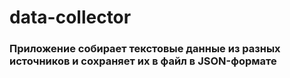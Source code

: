 <h1 aline="left"> data-collector</h1>
<h3 aline="left"> Приложение собирает текстовые данные из разных источников и сохраняет их в файл в JSON-формате</h3>
